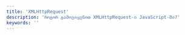 ```yaml
---
title: 'XMLHttpRequest'
description: 'როგორ გამოვიყენოთ XMLHttpRequest-ი JavaScript-ში?'
keywords: ''
---
```

